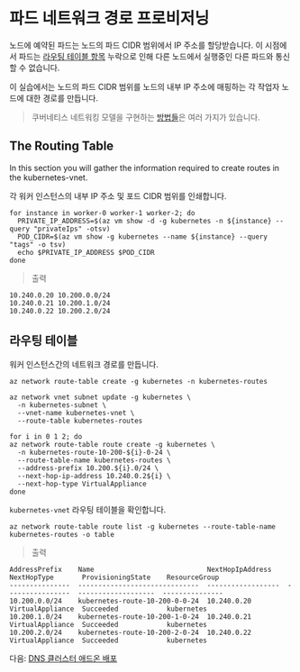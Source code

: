 # 파드 네트워크 경로 프로비저닝

노드에 예약된 파드는 노드의 파드 CIDR 범위에서 IP 주소를 할당받습니다. 이 시점에서 파드는 [라우팅 테이블 항목](https://docs.microsoft.com/en-us/azure/virtual-network/virtual-networks-udr-overview) 누락으로 인해 다른 노드에서 실행중인 다른 파드와 통신 할 수 없습니다.

이 실습에서는 노드의 파드 CIDR 범위를 노드의 내부 IP 주소에 매핑하는 각 작업자 노드에 대한 경로를 만듭니다.

> 쿠버네티스 네트워킹 모델을 구현하는 [방법들](https://kubernetes.io/docs/concepts/cluster-administration/networking/#how-to-achieve-this)은 여러 가지가 있습니다.

## The Routing Table

In this section you will gather the information required to create routes in the kubernetes-vnet.

각 워커 인스턴스의 내부 IP 주소 및 포드 CIDR 범위를 인쇄합니다.

```shell
for instance in worker-0 worker-1 worker-2; do
  PRIVATE_IP_ADDRESS=$(az vm show -d -g kubernetes -n ${instance} --query "privateIps" -otsv)
  POD_CIDR=$(az vm show -g kubernetes --name ${instance} --query "tags" -o tsv)
  echo $PRIVATE_IP_ADDRESS $POD_CIDR
done
```

> 출력

```shell
10.240.0.20 10.200.0.0/24
10.240.0.21 10.200.1.0/24
10.240.0.22 10.200.2.0/24
```

## 라우팅 테이블

워커 인스턴스간의 네트워크 경로를 만듭니다.

```shell
az network route-table create -g kubernetes -n kubernetes-routes
```

```shell
az network vnet subnet update -g kubernetes \
  -n kubernetes-subnet \
  --vnet-name kubernetes-vnet \
  --route-table kubernetes-routes
```

```shell
for i in 0 1 2; do
az network route-table route create -g kubernetes \
  -n kubernetes-route-10-200-${i}-0-24 \
  --route-table-name kubernetes-routes \
  --address-prefix 10.200.${i}.0/24 \
  --next-hop-ip-address 10.240.0.2${i} \
  --next-hop-type VirtualAppliance
done
```

`kubernetes-vnet` 라우팅 테이블을 확인합니다.

```shell
az network route-table route list -g kubernetes --route-table-name kubernetes-routes -o table
```

> 출력

```shell
AddressPrefix    Name                            NextHopIpAddress    NextHopType       ProvisioningState    ResourceGroup
---------------  ------------------------------  ------------------  ----------------  -------------------  ---------------
10.200.0.0/24    kubernetes-route-10-200-0-0-24  10.240.0.20         VirtualAppliance  Succeeded            kubernetes
10.200.1.0/24    kubernetes-route-10-200-1-0-24  10.240.0.21         VirtualAppliance  Succeeded            kubernetes
10.200.2.0/24    kubernetes-route-10-200-2-0-24  10.240.0.22         VirtualAppliance  Succeeded            kubernetes
```

다음: [DNS 클러스터 애드온 배포](12-dns-addon.md)
